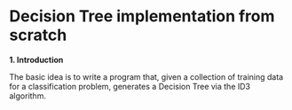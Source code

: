 # Decision Tree implementation from scratch

**1. Introduction**

The basic idea is to write a program that, given a collection of training data for a classification problem, generates a Decision Tree via the ID3 algorithm.
